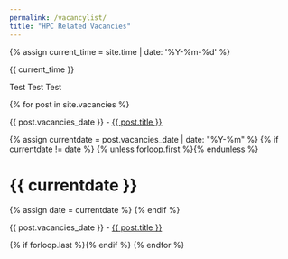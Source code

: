 ```yaml
---
permalink: /vacancylist/
title: "HPC Related Vacancies"
---
```


<div id="dates3">
  {% assign current_time = site.time | date: '%Y-%m-%d' %}
  <p>{{ current_time }}</p>
  <p>Test Test Test</p>
{% for post in site.vacancies %}
  <p>{{ post.vacancies_date }} - <a href="/HPC-SIG{{ post.url }}">{{ post.title }}</a></p>
  {% assign currentdate = post.vacancies_date | date: "%Y-%m" %}
  {% if currentdate != date %}
    {% unless forloop.first %}{% endunless %}
    <h1 id="y{{post.vacancies_date | date: "%Y-%m"}}">{{ currentdate }}</h1>
    {% assign date = currentdate %}
  {% endif %}
    <p>{{ post.vacancies_date }} - <a href="/HPC-SIG{{ post.url }}">{{ post.title }}</a></p>
  {% if forloop.last %}{% endif %}
{% endfor %}
</div>  
